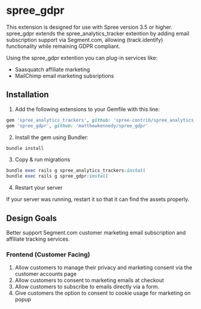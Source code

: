 # spree_gdpr
This extension is designed for use with Spree version 3.5 or higher.
spree_gdpr extends the spree_analytics_tracker extention by adding email subscription support via Segment.com, allowing (track.identify) functionality while remaining GDPR compliant.

Using the spree_gdpr extention you can plug-in services like:
* Saasquatch affiliate marketing
* MailChimp email marketing subsriptions

## Installation

1. Add the following extensions to your Gemfile with this line:
  ``` ruby
  gem 'spree_analytics_trackers', github: 'spree-contrib/spree_analytics_trackers'
  gem 'spree_gdpr', github: 'matthewkennedy/spree_gdpr'

  ```

2. Install the gem using Bundler:
  ```ruby
  bundle install
  ```

3. Copy & run migrations
  ```ruby
  bundle exec rails g spree_analytics_trackers:install
  bundle exec rails g spree_gdpr:install
  ```

4. Restart your server

If your server was running, restart it so that it can find the assets properly.

## Design Goals
Better support Segment.com customer marketing email subscription and affiliate tracking services.

### Frontend (Customer Facing)
1. Allow customers to manage their privacy and marketing consent via the customer accounts page
1. Allow customers to consent to marketing emails at checkout
1. Allow customers to subscribe to emails directly via a form.
1. Give customers the option to consent to cookie usage for marketing on popup
